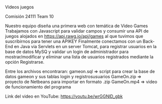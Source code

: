 Videos juegos

Comisión 24111 Team 10

Nuestro equipo diseña una primera web con temática de Video Games Trabajamos con Javascript para validar campos y consumir una API de juegos alojados en https://api.rawg.io/api/games al que tuvimos que suscribirnos para tener una APIKEY Finalmente conectamos con un Back-End en Java via Servlets en un server Tomcat, para registrar usuarios en la base de datos MySQ y validar un login de administrador para mostrar/modificar y eliminar una lista de usuarios registrados mediante la opción Registrarse.

Entre los archivos encontraran: gameon.sql => script para crear la base de datos gameon y sus tablas login y registrosusuarios GameOn.zip => proyecto de Netbeans para importar en formato .zip GameOn.mp4 => video de funcionamiento del programa

Link del video en YouTube: https://youtu.be/wrGGNlD_gbk
